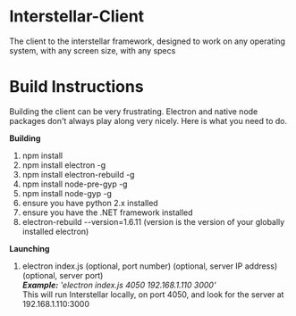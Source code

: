 # Interstellar-Client
The client to the interstellar framework, designed to work on any operating system, with any screen size, with any specs

# Build Instructions
Building the client can be very frustrating.  Electron and native node packages don't always play along very nicely.  Here is what you need to do.

<b>Building</b>

1) npm install
2) npm install electron -g
3) npm install electron-rebuild -g
4) npm install node-pre-gyp -g
5) npm install node-gyp -g
6) ensure you have python 2.x installed
7) ensure you have the .NET framework installed
8) electron-rebuild --version=1.6.11 (version is the version of your globally installed electron)

<b>Launching</b>

1) electron index.js (optional, port number) (optional, server IP address) (optional, server port)
<br /><i><b>Example:</b> 'electron index.js 4050 192.168.1.110 3000'</i>
<br />This will run Interstellar locally, on port 4050, and look for the server at 192.168.1.110:3000
